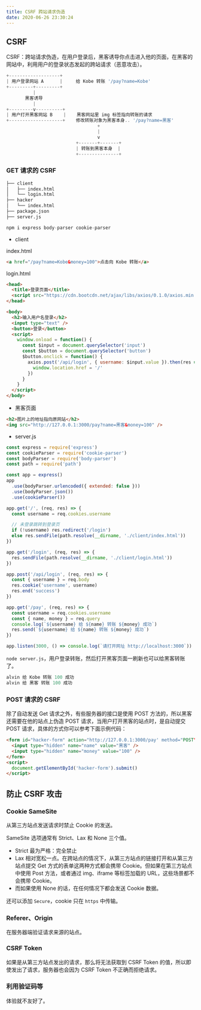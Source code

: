 ```yaml
---
title: CSRF 跨站请求伪造
date: 2020-06-26 23:30:24
---
```


## CSRF

CSRF：跨站请求伪造，在用户登录后，黑客诱导你点击进入他的页面，在黑客的网站中，利用用户的登录状态发起的跨站请求（恶意攻击）。

```js
+-------------------+
| 用户登录网站 A      |     给 Kobe 转账 '/pay?name=Kobe'
+---------+---------+
          |
       黑客诱导
          |
+---------v----------+
| 用户打开黑客网站 B    |    黑客网站里 img 标签指向转账的请求
+--------------------+    修改转账对象为黑客本身.. '/pay?name=黑客'
                                  +
                                  |
                                  v
                          +-------+-------+
                          | 转账到黑客本身  |
                          +---------------+
```

### GET 请求的 CSRF

```bash
├── client
│   ├── index.html
│   └── login.html
├── hacker
│   └── index.html
├── package.json
├── server.js
```

```js
npm i express body-parser cookie-parser
```

- client

index.html

```html
<a href="/pay?name=Kobe&money=100">点击向 Kobe 转账</a>
```

login.html

```html
<head>
  <title>登录页面</title>
  <script src="https://cdn.bootcdn.net/ajax/libs/axios/0.1.0/axios.min.js"></script>
</head>

<body>
  <h2>输入用户名登录</h2>
  <input type="text" />
  <button>登录</button>
  <script>
    window.onload = function() {
      const $input = document.querySelector('input')
      const $button = document.querySelector('button')
      $button.onclick = function() {
        axios.post('/api/login', { username: $input.value }).then(res => {
          window.location.href = '/'
        })
      }
    }
  </script>
</body>
```

- 黑客页面

```html
<h2>图片上的地址指向原网站</h2>
<img src="http://127.0.0.1:3000/pay?name=黑客&money=100" />
```

- server.js

```js
const express = require('express')
const cookieParser = require('cookie-parser')
const bodyParser = require('body-parser')
const path = require('path')

const app = express()
app
  .use(bodyParser.urlencoded({ extended: false }))
  .use(bodyParser.json())
  .use(cookieParser())

app.get('/', (req, res) => {
  const username = req.cookies.username

  // 未登录跳转到登录页
  if (!username) res.redirect('/login')
  else res.sendFile(path.resolve(__dirname, './client/index.html'))
})

app.get('/login', (req, res) => {
  res.sendFile(path.resolve(__dirname, './client/login.html'))
})

app.post('/api/login', (req, res) => {
  const { username } = req.body
  res.cookie('username', username)
  res.end('success')
})

app.get('/pay', (req, res) => {
  const username = req.cookies.username
  const { name, money } = req.query
  console.log(`${username} 给 ${name} 转账 ${money} 成功`)
  res.send(`${username} 给 ${name} 转账 ${money} 成功`)
})

app.listen(3000, () => console.log(`请打开网址 http://localhost:3000`))
```

`node server.js`，用户登录转账，然后打开黑客页面一刷新也可以给黑客转账了。

```js
alvin 给 Kobe 转账 100 成功
alvin 给 黑客 转账 100 成功
```

### POST 请求的 CSRF

除了自动发送 Get 请求之外，有些服务器的接口是使用 POST 方法的，所以黑客还需要在他的站点上伪造 POST 请求，当用户打开黑客的站点时，是自动提交 POST 请求，具体的方式你可以参考下面示例代码：

```html
<form id="hacker-form" action="http://127.0.0.1:3000/pay' method="POST">
  <input type="hidden" name="name" value="黑客" />
  <input type="hidden" name="money" value="100" />
</form>
<script>
  document.getElementById('hacker-form').submit()
</script>
```

## 防止 CSRF 攻击

### Cookie SameSite

从第三方站点发送请求时禁止 Cookie 的发送。

SameSite 选项通常有 Strict、Lax 和 None 三个值。

- Strict 最为严格：完全禁止
- Lax 相对宽松一点。在跨站点的情况下，从第三方站点的链接打开和从第三方站点提交 Get 方式的表单这两种方式都会携带 Cookie。但如果在第三方站点中使用 Post 方法，或者通过 img、iframe 等标签加载的 URL，这些场景都不会携带 Cookie。
- 而如果使用 None 的话，在任何情况下都会发送 Cookie 数据。

还可以添加 `Secure`，cookie 只在 `https` 中传输。

### Referer、Origin

在服务器端验证请求来源的站点。

### CSRF Token

如果是从第三方站点发出的请求，那么将无法获取到 CSRF Token 的值，所以即使发出了请求，服务器也会因为 CSRF Token 不正确而拒绝请求。

### 利用验证码等

体验就不友好了。
